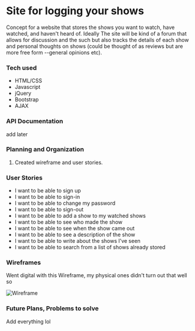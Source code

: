 # Site for logging your shows #
Concept for a website that stores the shows you want to watch, have watched, and
haven't heard of.
Ideally The site will be kind of a forum that allows for discussion and the such
but also tracks the details of each show and personal thoughts on shows (could
be thought of as reviews but are more free form --general opinions etc).

### Tech used #
* HTML/CSS
* Javascript
* jQuery
* Bootstrap
* AJAX

### API Documentation
add later

### Planning and Organization #
1. Created wireframe and user stories.

### User Stories #

* I want to be able to sign up
* I want to be able to sign-in
* I want to be able to change my password
* I want to be able to sign-out
* I want to be able to add a show to my watched shows
* I want to be able to see who made the show
* I want to be able to see when the show came out
* I want to be able to see a description of the show
* I want to be able to write about the shows I've seen
* I want to be able to search from a list of shows already stored

### Wireframes #
Went digital with this Wireframe, my physical ones didn't turn out that well so

![Wireframe](https://media.git.generalassemb.ly/user/32482/files/f11e6f80-500e-11eb-9f69-2991fa217087)


### Future Plans, Problems to solve #

Add everything lol
